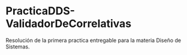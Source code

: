 # PracticaDDS-ValidadorDeCorrelativas

Resolución de la primera practica entregable para la materia Diseño de Sistemas.
